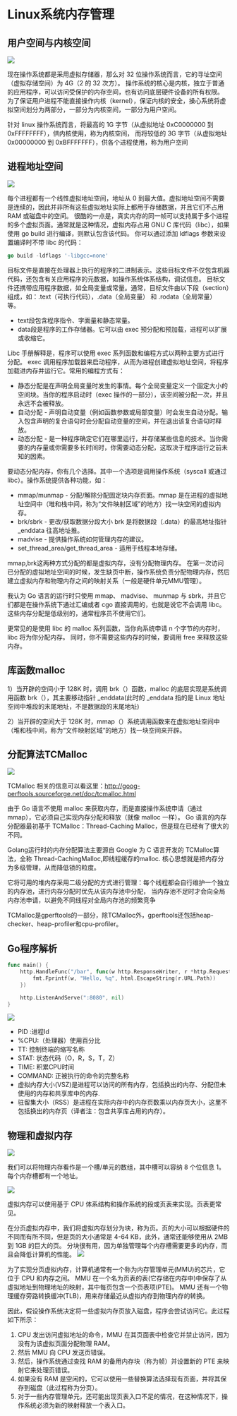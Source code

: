 # Linux系统内存管理

## 用户空间与内核空间
![](.mem_images/user_kernel.png)

现在操作系统都是采用虚拟存储器，那么对 32 位操作系统而言，它的寻址空间（虚拟存储空间）为 4G（2 的 32 次方）。
操作系统的核心是内核，独立于普通的应用程序，可以访问受保护的内存空间，也有访问底层硬件设备的所有权限。
为了保证用户进程不能直接操作内核（kernel），保证内核的安全，操心系统将虚拟空间划分为两部分，一部分为内核空间，一部分为用户空间。

针对 linux 操作系统而言，将最高的 1G 字节（从虚拟地址 0xC0000000 到 0xFFFFFFFF），供内核使用，称为内核空间，
而将较低的 3G 字节（从虚拟地址 0x00000000 到 0xBFFFFFFF），供各个进程使用，称为用户空间

## 进程地址空间
![](.mem_images/linux_process_memory.png)

每个进程都有一个线性虚拟地址空间，地址从 0 到最大值。虚拟地址空间不需要是连续的，因此并非所有这些虚拟地址实际上都用于存储数据，并且它们不占用 RAM 或磁盘中的空间。
很酷的一点是，真实内存的同一帧可以支持属于多个进程的多个虚拟页面。通常就是这种情况，虚拟内存占用 GNU C 库代码（libc），如果使用 go build 进行编译，则默认包含该代码。
你可以通过添加 ldflags 参数来设置编译时不带 libc 的代码：
```go
go build -ldflags '-libgcc=none'
```

目标文件是直接在处理器上执行的程序的二进制表示。这些目标文件不仅包含机器代码，还包含有关应用程序的元数据，如操作系统体系结构，调试信息。
目标文件还携带应用程序数据，如全局变量或常量。通常，目标文件由以下段（section）组成，如：.text（可执行代码），.data（全局变量） 和 .rodata（全局常量） 等。

- text段包含程序指令、字面量和静态常量。
- data段是程序的工作存储器。它可以由 exec 预分配和预加载，进程可以扩展或收缩它。

Libc 手册解释是，程序可以使用 exec 系列函数和编程方式以两种主要方式进行分配。
exec  调用程序加载器来启动程序，从而为进程创建虚拟地址空间，将程序加载进内存并运行它。常用的编程方式有：

- 静态分配是在声明全局变量时发生的事情。每个全局变量定义一个固定大小的空间块。当你的程序启动时（exec 操作的一部分），该空间被分配一次，并且永远不会被释放。
- 自动分配 - 声明自动变量（例如函数参数或局部变量）时会发生自动分配。输入包含声明的复合语句时会分配自动变量的空间，并在退出该复合语句时释放。
- 动态分配 - 是一种程序确定它们在哪里运行，并存储某些信息的技术。当你需要的内存量或你需要多长时间时，你需要动态分配，这取决于程序运行之前未知的因素。

要动态分配内存，你有几个选择。其中一个选项是调用操作系统（syscall 或通过 libc）。操作系统提供各种功能，如：
- mmap/munmap - 分配/解除分配固定块内存页面。mmap 是在进程的虚拟地址空间中（堆和栈中间，称为“文件映射区域”的地方）找一块空闲的虚拟内存。
- brk/sbrk - 更改/获取数据分段大小 brk 是将数据段（.data）的最高地址指针 _enddata 往高地址推。
- madvise - 提供操作系统如何管理内存的建议。
- set_thread_area/get_thread_area - 适用于线程本地存储。


mmap,brk这两种方式分配的都是虚拟内存，没有分配物理内存。
在第一次访问已分配的虚拟地址空间的时候，发生缺页中断，操作系统负责分配物理内存，然后建立虚拟内存和物理内存之间的映射关系（一般是硬件单元MMU管理）。


我认为 Go 语言的运行时只使用 mmap、 madvise、 munmap 与 sbrk，并且它们都是在操作系统下通过汇编或者 cgo 直接调用的，也就是说它不会调用 libc。
这些内存分配是低级别的，通常程序员不使用它们。

更常见的是使用 libc 的 malloc 系列函数，当你向系统申请 n 个字节的内存时，libc 将为你分配内存。
同时，你不需要这些内存的时候，要调用 free 来释放这些内存。


## 库函数malloc
1）当开辟的空间小于 128K 时，调用 brk（）函数，malloc 的底层实现是系统调用函数 brk（），其主要移动指针 _enddata(此时的 _enddata 指的是 Linux 地址空间中堆段的末尾地址，不是数据段的末尾地址)

2）当开辟的空间大于 128K 时，mmap（）系统调用函数来在虚拟地址空间中（堆和栈中间，称为“文件映射区域”的地方）找一块空间来开辟。

## 分配算法TCMalloc
![](.mem_images/TCMalloc_strategy.png)

TCMalloc 相关的信息可以看这里：http://goog-perftools.sourceforge.net/doc/tcmalloc.html

由于 Go 语言不使用 malloc 来获取内存，而是直接操作系统申请（通过 mmap），它必须自己实现内存分配和释放（就像 malloc 一样）。
Go 语言的内存分配器最初基于 TCMalloc：Thread-Caching Malloc，但是现在已经有了很大的不同。

Golang运行时的内存分配算法主要源自 Google 为 C 语言开发的 TCMalloc算法，全称 Thread-CachingMalloc,即线程缓存的malloc.
核心思想就是把内存分为多级管理，从而降低锁的粒度。

它将可用的堆内存采用二级分配的方式进行管理：每个线程都会自行维护一个独立的内存池，进行内存分配时优先从该内存池中分配，
当内存池不足时才会向全局内存池申请，以避免不同线程对全局内存池的频繁竞争

TCMalloc是gperftools的一部分，除TCMalloc外，gperftools还包括heap-checker、heap-profiler和cpu-profiler。




## Go程序解析
```go
func main() {
    http.HandleFunc("/bar", func(w http.ResponseWriter, r *http.Request) {
        fmt.Fprintf(w, "Hello, %q", html.EscapeString(r.URL.Path))
    })

    http.ListenAndServe(":8080", nil)
}
```
![](.mem_images/ps_memory.png)

- PID :进程Id
- %CPU:（处理器）使用百分比
- TT: 控制终端的缩写名称
- STAT: 状态代码（O，R，S，T，Z）
- TIME: 积累CPU时间
- COMMAND: 正被执行的命令的完整名称
- 虚拟内存大小(VSZ)是进程可以访问的所有内存，包括换出的内存、分配但未使用的内存和共享库中的内存.
- 驻留集大小（RSS）是进程在实际内存中的内存页数乘以内存页大小，这里不包括换出的内存页（译者注：包含共享库占用的内存）。


## 物理和虚拟内存
![](.mem_images/physical_mem.png)

我们可以将物理内存看作是一个槽/单元的数组，其中槽可以容纳 8 个位信息 1。每个内存槽都有一个地址。

![](.mem_images/virtual_mem_to_physical_mem.png)

虚拟内存可以使用基于 CPU 体系结构和操作系统的段或页表来实现。页表更常见。

在分页虚拟内存中，我们将虚拟内存划分为块，称为页。页的大小可以根据硬件的不同而有所不同，但是页的大小通常是 4-64 KB，此外，通常还能够使用从 2MB 到 1GB 的巨大的页。
分块很有用，因为单独管理每个内存槽需要更多的内存，而且会降低计算机的性能。
![](.mem_images/virtual_mem_transfer_to_physical_mem.png)

为了实现分页虚拟内存，计算机通常有一个称为内存管理单元(MMU)的芯片，它位于 CPU 和内存之间。
MMU 在一个名为页表的表(它存储在内存中)中保存了从虚拟地址到物理地址的映射，其中每页包含一个页表项(PTE)。
MMU 还有一个物理缓存旁路转换缓冲(TLB)，用来存储最近从虚拟内存到物理内存的转换。

因此，假设操作系统决定将一些虚拟内存页放入磁盘，程序会尝试访问它。此过程如下所示：

1. CPU 发出访问虚拟地址的命令，MMU 在其页面表中检查它并禁止访问，因为没有为该虚拟页面分配物理 RAM。
2. 然后 MMU 向 CPU 发送页错误。
3. 然后，操作系统通过查找 RAM 的备用内存块（称为帧）并设置新的 PTE 来映射它来处理页错误。
4. 如果没有 RAM 是空闲的，它可以使用一些替换算法选择现有页面，并将其保存到磁盘（此过程称为分页）。
5. 对于一些内存管理单元，还可能出现页表入口不足的情况，在这种情况下，操作系统必须为新的映射释放一个表入口。

